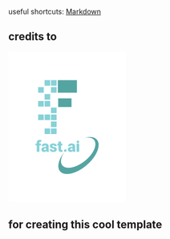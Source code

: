 


useful shortcuts: [Markdown](https://guides.github.com/features/mastering-markdown/)

## credits to

![Image of fast.ai logo](images/logo.png)

## for creating this cool template
